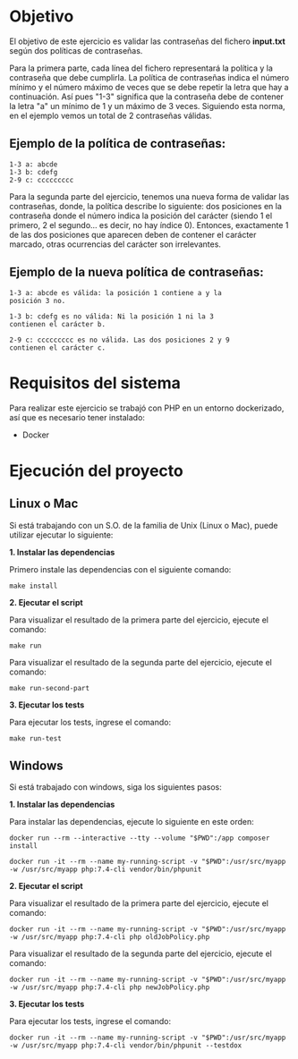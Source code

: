# Objetivo

El objetivo de este ejercicio es validar las contraseñas del fichero **input.txt** según dos políticas de contraseñas.

Para la primera parte, cada línea del fichero representará la política y la contraseña que debe cumplirla. La política de
contraseñas indica el número mínimo y el número máximo de veces que se debe repetir la letra que hay a continuación. Así pues "1-3" significa que la contraseña debe de contener la letra "a" un mínimo de 1 y un máximo de 3 veces. Siguiendo esta norma, en el ejemplo vemos un total de 2 contraseñas válidas.
## Ejemplo de la política de contraseñas:

```
1-3 a: abcde
1-3 b: cdefg
2-9 c: ccccccccc
```

Para la segunda parte del ejercicio, tenemos una nueva forma de validar las contraseñas, donde,  la política describe lo siguiente: dos posiciones en la contraseña donde el número indica la posición del carácter (siendo 1 el primero, 2 el segundo… es decir, no hay índice 0). Entonces, exactamente 1 de las dos posiciones que aparecen deben de contener el carácter marcado, otras ocurrencias del carácter son irrelevantes.

## Ejemplo de la nueva política de contraseñas:
```
1-3 a: abcde es válida: la posición 1 contiene a y la
posición 3 no.

1-3 b: cdefg es no válida: Ni la posición 1 ni la 3
contienen el carácter b.

2-9 c: ccccccccc es no válida. Las dos posiciones 2 y 9
contienen el carácter c.
```

# Requisitos del sistema

Para realizar este ejercicio se trabajó con PHP en un entorno dockerizado, así que es necesario tener instalado:
* Docker

# Ejecución del proyecto

## **Linux o Mac**
Si está trabajando con un S.O. de la familia de Unix (Linux o Mac), puede utilizar ejecutar lo siguiente:

**1. Instalar las dependencias**

Primero instale las dependencias con el siguiente comando:
```
make install
```

**2. Ejecutar el script**

Para visualizar el resultado de la primera parte del ejercicio, ejecute el comando:
```
make run
```

Para visualizar el resultado de la segunda parte del ejercicio, ejecute el comando:
```
make run-second-part
```

**3. Ejecutar los tests**

Para ejecutar los tests, ingrese el comando:
```
make run-test
```

## **Windows**

Si está trabajado con windows, siga los siguientes pasos:

**1. Instalar las dependencias**

Para instalar las dependencias, ejecute lo siguiente en este orden:
```
docker run --rm --interactive --tty --volume "$PWD":/app composer install
```
```
docker run -it --rm --name my-running-script -v "$PWD":/usr/src/myapp -w /usr/src/myapp php:7.4-cli vendor/bin/phpunit
```

**2. Ejecutar el script**

Para visualizar el resultado de la primera parte del ejercicio, ejecute el comando:
```
docker run -it --rm --name my-running-script -v "$PWD":/usr/src/myapp -w /usr/src/myapp php:7.4-cli php oldJobPolicy.php
```

Para visualizar el resultado de la segunda parte del ejercicio, ejecute el comando:
```
docker run -it --rm --name my-running-script -v "$PWD":/usr/src/myapp -w /usr/src/myapp php:7.4-cli php newJobPolicy.php
```

**3. Ejecutar los tests**

Para ejecutar los tests, ingrese el comando:
```
docker run -it --rm --name my-running-script -v "$PWD":/usr/src/myapp  -w /usr/src/myapp php:7.4-cli vendor/bin/phpunit --testdox
```
